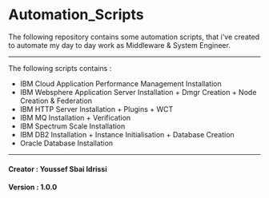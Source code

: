# Automation_Scripts
The following repository contains some automation scripts, that i've created to automate my day to day work as Middleware &amp; System Engineer. 

___

The following scripts contains :
* IBM Cloud Application Performance Management Installation
* IBM Websphere Application Server Installation + Dmgr Creation + Node Creation & Federation
* IBM HTTP Server Installation + Plugins + WCT
* IBM MQ Installation + Verification
* IBM Spectrum Scale Installation
* IBM DB2 Installation + Instance Initialisation + Database Creation
* Oracle Database Installation

___

#### Creator : Youssef Sbai Idrissi
#### Version : 1.0.0
